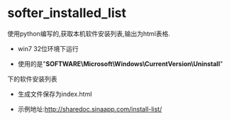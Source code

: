 softer_installed_list
=====================

使用python编写的,获取本机软件安装列表,输出为html表格.

* win7 32位环境下运行

* 使用的是"**SOFTWARE\Microsoft\Windows\CurrentVersion\Uninstall**"

下的软件安装列表

* 生成文件保存为index.html

* 示例地址:http://sharedoc.sinaapp.com/install-list/
